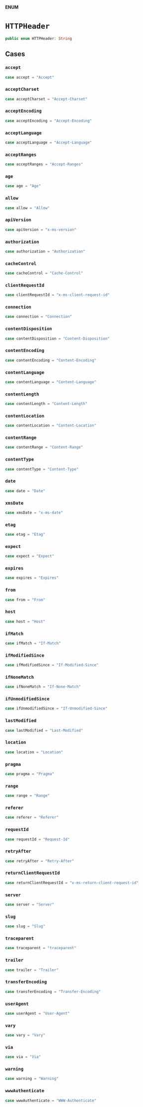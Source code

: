 **ENUM**

# `HTTPHeader`

```swift
public enum HTTPHeader: String
```

## Cases
### `accept`

```swift
case accept = "Accept"
```

### `acceptCharset`

```swift
case acceptCharset = "Accept-Charset"
```

### `acceptEncoding`

```swift
case acceptEncoding = "Accept-Encoding"
```

### `acceptLanguage`

```swift
case acceptLanguage = "Accept-Language"
```

### `acceptRanges`

```swift
case acceptRanges = "Accept-Ranges"
```

### `age`

```swift
case age = "Age"
```

### `allow`

```swift
case allow = "Allow"
```

### `apiVersion`

```swift
case apiVersion = "x-ms-version"
```

### `authorization`

```swift
case authorization = "Authorization"
```

### `cacheControl`

```swift
case cacheControl = "Cache-Control"
```

### `clientRequestId`

```swift
case clientRequestId = "x-ms-client-request-id"
```

### `connection`

```swift
case connection = "Connection"
```

### `contentDisposition`

```swift
case contentDisposition = "Content-Disposition"
```

### `contentEncoding`

```swift
case contentEncoding = "Content-Encoding"
```

### `contentLanguage`

```swift
case contentLanguage = "Content-Language"
```

### `contentLength`

```swift
case contentLength = "Content-Length"
```

### `contentLocation`

```swift
case contentLocation = "Content-Location"
```

### `contentRange`

```swift
case contentRange = "Content-Range"
```

### `contentType`

```swift
case contentType = "Content-Type"
```

### `date`

```swift
case date = "Date"
```

### `xmsDate`

```swift
case xmsDate = "x-ms-date"
```

### `etag`

```swift
case etag = "Etag"
```

### `expect`

```swift
case expect = "Expect"
```

### `expires`

```swift
case expires = "Expires"
```

### `from`

```swift
case from = "From"
```

### `host`

```swift
case host = "Host"
```

### `ifMatch`

```swift
case ifMatch = "If-Match"
```

### `ifModifiedSince`

```swift
case ifModifiedSince = "If-Modified-Since"
```

### `ifNoneMatch`

```swift
case ifNoneMatch = "If-None-Match"
```

### `ifUnmodifiedSince`

```swift
case ifUnmodifiedSince = "If-Unmodified-Since"
```

### `lastModified`

```swift
case lastModified = "Last-Modified"
```

### `location`

```swift
case location = "Location"
```

### `pragma`

```swift
case pragma = "Pragma"
```

### `range`

```swift
case range = "Range"
```

### `referer`

```swift
case referer = "Referer"
```

### `requestId`

```swift
case requestId = "Request-Id"
```

### `retryAfter`

```swift
case retryAfter = "Retry-After"
```

### `returnClientRequestId`

```swift
case returnClientRequestId = "x-ms-return-client-request-id"
```

### `server`

```swift
case server = "Server"
```

### `slug`

```swift
case slug = "Slug"
```

### `traceparent`

```swift
case traceparent = "traceparent"
```

### `trailer`

```swift
case trailer = "Trailer"
```

### `transferEncoding`

```swift
case transferEncoding = "Transfer-Encoding"
```

### `userAgent`

```swift
case userAgent = "User-Agent"
```

### `vary`

```swift
case vary = "Vary"
```

### `via`

```swift
case via = "Via"
```

### `warning`

```swift
case warning = "Warning"
```

### `wwwAuthenticate`

```swift
case wwwAuthenticate = "WWW-Authenticate"
```
